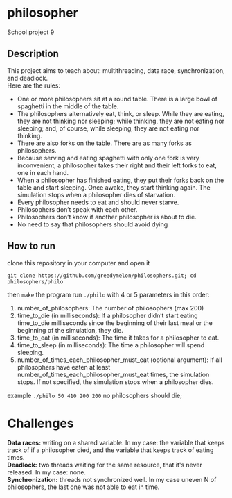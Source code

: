 # **philosopher**
School project 9

## **Description**
This project aims to teach about: multithreading, data race, synchronization, and deadlock.<br>
Here are the rules:<br>

- One or more philosophers sit at a round table.
There is a large bowl of spaghetti in the middle of the table.
- The philosophers alternatively eat, think, or sleep.
While they are eating, they are not thinking nor sleeping;
while thinking, they are not eating nor sleeping;
and, of course, while sleeping, they are not eating nor thinking.
- There are also forks on the table. There are as many forks as philosophers.
- Because serving and eating spaghetti with only one fork is very inconvenient, a
philosopher takes their right and their left forks to eat, one in each hand.
- When a philosopher has finished eating, they put their forks back on the table and
start sleeping. Once awake, they start thinking again. The simulation stops when
a philosopher dies of starvation.
- Every philosopher needs to eat and should never starve.
- Philosophers don’t speak with each other.
- Philosophers don’t know if another philosopher is about to die.
- No need to say that philosophers should avoid dying

## **How to run**
clone this repository in your computer and open it
```
git clone https://github.com/greedymelon/philosophers.git; cd philosophers/philo
```
then ```make``` the program
run
```./philo``` with 4 or 5 parameters in this order:

1. number_of_philosophers: The number of philosophers (max 200)
2. time_to_die (in milliseconds): If a philosopher didn’t start eating time_to_die
milliseconds since the beginning of their last meal or the beginning of the simulation, they die.
3. time_to_eat (in milliseconds): The time it takes for a philosopher to eat.
4. time_to_sleep (in milliseconds): The time a philosopher will spend sleeping.
5. number_of_times_each_philosopher_must_eat (optional argument): If all
philosophers have eaten at least number_of_times_each_philosopher_must_eat
times, the simulation stops. If not specified, the simulation stops when a
philosopher dies.

example
```./philo 50 410 200 200```
no philosophers should die;

# **Challenges**
**Data races:** writing on a shared variable. In my case: the variable that keeps track of if a philosopher died, and the variable that keeps track of eating times.<br>
**Deadlock:** two threads waiting for the same resource, that it's never released. In my case: none. <br>
**Synchronization:** threads not synchronized well. In my case uneven N of philosophers, the last one was not able to eat in time.
